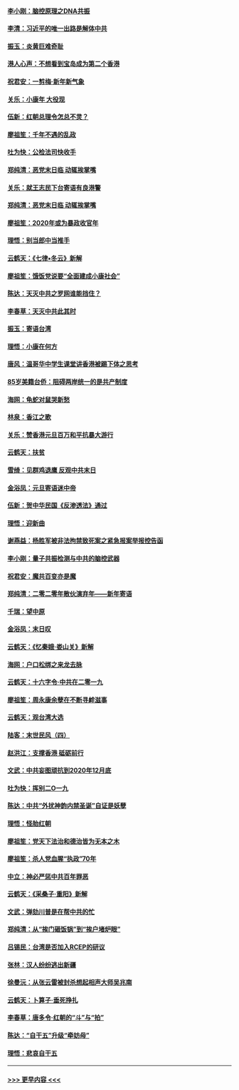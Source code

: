 #### [李小刚：脑控原理之DNA共振](../pages/nsc993/n11780962.md?t=01101602) 
#### [李清：习近平的唯一出路是解体中共](../pages/nsc993/n11780866.md?t=01101602) 
#### [振玉：炎黄巨难奇耻](../pages/nsc993/n11779632.md?t=01101602) 
#### [港人心声：不想看到宝岛成为第二个香港](../pages/nsc993/n11778817.md?t=01101602) 
#### [祝君安：一剪梅‧新年新气象](../pages/nsc993/n11776340.md?t=01101602) 
#### [关乐：小康年 大役现](../pages/nsc993/n11774213.md?t=01101602) 
#### [伍新：红朝总理令怎总不灵？](../pages/nsc993/n11770813.md?t=01101602) 
#### [廖祖笙：千年不遇的乱政](../pages/nsc993/n11770373.md?t=01101602) 
#### [吐为快：公检法司快收手](../pages/nsc993/n11770359.md?t=01101602) 
#### [郑纯清：恶党末日临 动辄挨掌嘴](../pages/nsc993/n11769912.md?t=01101602) 
#### [关乐：就王志民下台寄语有良港警](../pages/nsc993/n11769903.md?t=01101602) 
#### [郑纯清：恶党末日临 动辄挨掌嘴](../pages/nsc993/n11769356.md?t=01101602) 
#### [廖祖笙：2020年或为暴政收官年](../pages/nsc993/n11768216.md?t=01101602) 
#### [理悟：别当郎中当推手](../pages/nsc993/n11768243.md?t=01101602) 
#### [云鹤天：《七律▪冬云》新解](../pages/nsc993/n11768204.md?t=01101602) 
#### [廖祖笙：饿饭党说要“全面建成小康社会”](../pages/nsc993/n11767482.md?t=01101602) 
#### [陈达：天灭中共之罗网谁能挡住？](../pages/nsc993/n11767465.md?t=01101602) 
#### [李春草：天灭中共此其时](../pages/nsc993/n11767452.md?t=01101602) 
#### [振玉：寄语台湾](../pages/nsc993/n11767432.md?t=01101602) 
#### [理悟：小康在何方](../pages/nsc993/n11767394.md?t=01101602) 
#### [唐风：温哥华中学生课堂讲香港被踢下体之思考](../pages/nsc993/n11766848.md?t=01101602) 
#### [85岁美籍台侨：阻碍两岸统一的是共产制度](../pages/nsc993/n11765043.md?t=01101602) 
#### [海网：龟蛇对鼠哭新愁](../pages/nsc993/n11764895.md?t=01101602) 
#### [林泉：香江之歌](../pages/nsc993/n11764415.md?t=01101602) 
#### [关乐：赞香港元旦百万和平抗暴大游行](../pages/nsc993/n11764382.md?t=01101602) 
#### [云鹤天：扶贫](../pages/nsc993/n11764245.md?t=01101602) 
#### [雪绮：见群鸡退鹰  反观中共末日](../pages/nsc993/n11762112.md?t=01101602) 
#### [金浴凤：元旦寄语迷中帝](../pages/nsc993/n11761788.md?t=01101602) 
#### [伍新：贺中华民国《反渗透法》通过](../pages/nsc993/n11761994.md?t=01101602) 
#### [理悟：迎新曲](../pages/nsc993/n11761152.md?t=01101602) 
#### [谢燕益：杨胜军被非法拘禁致死案之紧急报案举报控告函](../pages/nsc993/n11756134.md?t=01101602) 
#### [李小刚：量子共振检测与中共的脑控武器](../pages/nsc993/n11754518.md?t=01101602) 
#### [祝君安：魔共百变亦是魔](../pages/nsc993/n11754469.md?t=01101602) 
#### [郑纯清：二零二零年散伙演弃年——新年寄语](../pages/nsc993/n11754195.md?t=01101602) 
#### [千瑞：望中原](../pages/nsc993/n11754159.md?t=01101602) 
#### [金浴凤：末日叹](../pages/nsc993/n11752359.md?t=01101602) 
#### [云鹤天：《忆秦娥‧娄山关》新解](../pages/nsc993/n11752348.md?t=01101602) 
#### [海网：户口松绑之来龙去脉](../pages/nsc993/n11752328.md?t=01101602) 
#### [云鹤天：十六字令‧中共在二零一九](../pages/nsc993/n11752305.md?t=01101602) 
#### [廖祖笙：周永康余孽在不断寻衅滋事](../pages/nsc993/n11751013.md?t=01101602) 
#### [云鹤天：观台湾大选](../pages/nsc993/n11751007.md?t=01101602) 
#### [陆客：末世民风（四）](../pages/nsc993/n11749203.md?t=01101602) 
#### [赵洪江：支撑香港 砥砺前行](../pages/nsc993/n11748482.md?t=01101602) 
#### [文武：中共妄图顽抗到2020年12月底](../pages/nsc993/n11748446.md?t=01101602) 
#### [吐为快：挥别二O一九](../pages/nsc993/n11748411.md?t=01101602) 
#### [陈达：中共“外扰神韵内禁圣诞”自证是妖孽](../pages/nsc993/n11748226.md?t=01101602) 
#### [理悟：怪胎红朝](../pages/nsc993/n11748206.md?t=01101602) 
#### [廖祖笙：党天下法治和德治皆为无本之木](../pages/nsc993/n11748135.md?t=01101602) 
#### [廖祖笙：杀人党血腥“执政”70年](../pages/nsc993/n11745144.md?t=01101602) 
#### [中立：神必严惩中共百年罪恶](../pages/nsc993/n11744970.md?t=01101602) 
#### [云鹤天：《采桑子‧重阳》新解](../pages/nsc993/n11744948.md?t=01101602) 
#### [文武：弹劾川普是在帮中共的忙](../pages/nsc993/n11744758.md?t=01101602) 
#### [郑纯清：从“挨门砸饭锅”到“挨户堵炉眼”](../pages/nsc993/n11744745.md?t=01101602) 
#### [吕锡民：台湾是否加入RCEP的研议](../pages/nsc993/n11744701.md?t=01101602) 
#### [张林：汉人纷纷逃出新疆](../pages/nsc993/n11743530.md?t=01101602) 
#### [徐曼沅：从张云雷被封杀想起相声大师吴兆南](../pages/nsc993/n11741816.md?t=01101602) 
#### [云鹤天：卜算子‧垂死挣扎](../pages/nsc993/n11739956.md?t=01101602) 
#### [李春草：唐多令‧红朝的“斗”与“拍”](../pages/nsc993/n11739830.md?t=01101602) 
#### [陈达：“自干五”升级“牵妨母”](../pages/nsc993/n11739724.md?t=01101602) 
#### [理悟：悲哀自干五](../pages/nsc993/n11739547.md?t=01101602) 

----
#### [ >>> 更早内容 <<< ](../indexes/nsc993-earlier.md)

